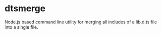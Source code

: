 # dtsmerge
 Node.js based command line utility for merging all includes of a lib.d.ts file into a single file.
